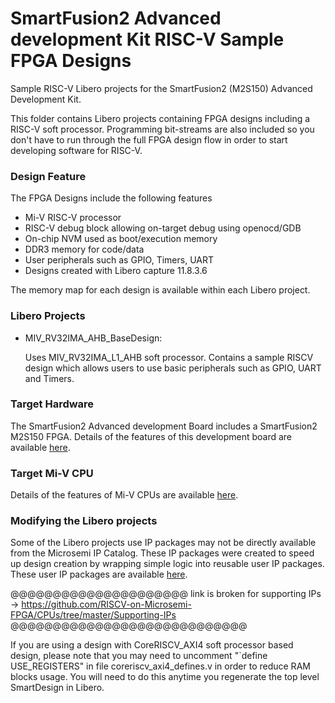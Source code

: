# SmartFusion2 Advanced development Kit RISC-V Sample FPGA Designs 
Sample RISC-V Libero projects for the SmartFusion2 (M2S150) Advanced Development Kit.

This folder contains Libero projects containing FPGA designs including a RISC-V soft processor. 
Programming bit-streams are also included so you don't have to run through the full FPGA design flow in order to start developing software for RISC-V.

### Design Feature
The FPGA Designs include the following features
* Mi-V RISC-V processor 
* RISC-V debug block allowing on-target debug using openocd/GDB
* On-chip NVM used as boot/execution memory
* DDR3 memory for code/data
* User peripherals such as GPIO, Timers, UART
* Designs created with Libero capture 11.8.3.6

The memory map for each design is available within each Libero project.

### Libero Projects

* MIV_RV32IMA_AHB_BaseDesign:

   Uses MIV_RV32IMA_L1_AHB soft processor. Contains a sample RISCV design which allows users to use basic peripherals such as GPIO, UART and Timers.

### Target Hardware
The SmartFusion2 Advanced development Board includes a SmartFusion2 M2S150 FPGA. Details of the features of this development board are available [here](https://www.microsemi.com/products/fpga-soc/design-resources/dev-kits/smartfusion2/smartfusion2-advanced-development-kit).

### Target Mi-V CPU
Details of the features of Mi-V CPUs are available [here](https://github.com/RISCV-on-Microsemi-FPGA/CPUs).

### Modifying the Libero projects
Some of the Libero projects use IP packages may not be  directly available from the Microsemi IP Catalog. These IP packages were created to speed up design creation by wrapping simple logic into reusable user IP packages.
These user IP packages are available [here](https://github.com/RISCV-on-Microsemi-FPGA/CPUs/tree/master/Supporting-IPs).

@@@@@@@@@@@@@@@@@@@@@      link is broken for supporting IPs -> https://github.com/RISCV-on-Microsemi-FPGA/CPUs/tree/master/Supporting-IPs  @@@@@@@@@@@@@@@@@@@@@@@@@@@@

If you are using a design with CoreRISCV_AXI4 soft processor based design, please note that you may need to uncomment "`define USE_REGISTERS" in file coreriscv_axi4_defines.v in order to reduce RAM blocks usage. 
You will need to do this anytime you regenerate the top level SmartDesign in Libero.

